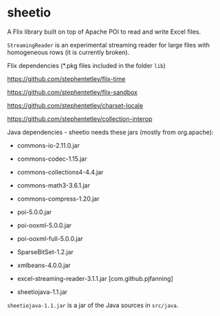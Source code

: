 # sheetio

A Flix library built on top of Apache POI to read and write Excel files.

`StreamingReader` is an experimental streaming reader for large files with homogeneous rows (it is currently broken).

Flix dependencies (*.pkg files included in the folder `lib`)

https://github.com/stephentetley/flix-time

https://github.com/stephentetley/flix-sandbox

https://github.com/stephentetley/charset-locale

https://github.com/stephentetley/collection-interop


Java dependencies - sheetio needs these jars (mostly from org.apache):

* commons-io-2.11.0.jar
* commons-codec-1.15.jar
* commons-collections4-4.4.jar
* commons-math3-3.6.1.jar
* commons-compress-1.20.jar
* poi-5.0.0.jar
* poi-ooxml-5.0.0.jar
* poi-ooxml-full-5.0.0.jar
* SparseBitSet-1.2.jar
* xmlbeans-4.0.0.jar
* excel-streaming-reader-3.1.1.jar    [com.github.pjfanning]

* sheetiojava-1.1.jar

`sheetiojava-1.1.jar` is a jar of the Java sources in `src/java`.

